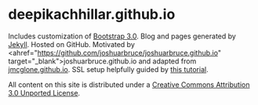 deepikachhillar.github.io
========

Includes customization of <a href="https://getbootstrap.com/" target="_blank">Bootstrap 3.0</a>. Blog and pages generated by <a href="https://jekyllrb.com/" target="_blank">Jekyll</a>. Hosted on GitHub. Motivated by <ahref="https://github.com/joshuarbruce/joshuarbruce.github.io" target="_blank">joshuarbruce.github.io</a> and adapted from <a href="https://github.com/jmcglone/jmcglone.github.io" target="_blank">jmcglone.github.io</a>. SSL setup helpfully guided by <a href="https://sheharyar.me/blog/free-ssl-for-github-pages-with-custom-domains/" target="_blank">this tutorial</a>.

All content on this site is distributed under a <a href="http://creativecommons.org/licenses/by/3.0/deed.en_US" target="_blank">Creative Commons Attribution 3.0 Unported License</a>.
